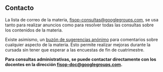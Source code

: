 ## Contacto

La lista de correo de la materia, [fisop-consultas@googlegroups.com][lista],
se usa tanto para realizar anuncios como para resolver todas las consultas
sobre los contenidos de la materia.

Existe asimismo, un [buzón de sugerencias anónimo][buzón] para comentarios
sobre cualquier aspecto de la materia. Esto permite realizar mejoras durante
la cursada sin tener que esperar a las encuestas de fin de cuatrimestre.

**Para consultas administrativas, se puede contactar directamente con los
docentes en la dirección [fisop-doc@googlegroups.com][doc].**

[doc]: mailto:fisop-doc@googlegroups.com
[lista]: https://groups.google.com/forum/#!forum/fisop-consultas
[buzón]: https://forms.gle/6LdMXdJ6pPS34G2S7
